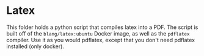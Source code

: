 # Latex

This folder holds a python script that compiles latex into a PDF.  The script is built off of the `blang/latex:ubuntu` Docker image, as well as the `pdflatex` compiler.  Use it as you would pdflatex, except that you don't need pdflatex installed (only docker).